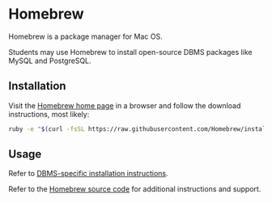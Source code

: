 # Homebrew

Homebrew is a package manager for Mac OS.

Students may use Homebrew to install open-source DBMS packages like MySQL and PostgreSQL.

## Installation

Visit the [Homebrew home page](http://brew.sh/) in a browser and follow the download instructions, most likely:

```` sh
ruby -e "$(curl -fsSL https://raw.githubusercontent.com/Homebrew/install/master/install)"
````

## Usage

Refer to [DBMS-specific installation instructions](/notes/database-management/software/).

Refer to the [Homebrew source code](https://github.com/Homebrew/homebrew) for additional instructions and support.
